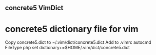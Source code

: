 concrete5 VimDict
-----------------

concrete5 dictionary file for vim
=================================

Copy concrete5.dict to
    ~/.vim/dict/concrete5.dict
Add to .vimrc
    autocmd FileType php set dictionary+=$HOME/.vim/dict/concrete5.dict
